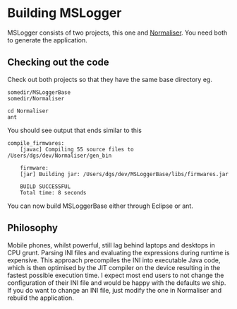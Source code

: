 Building MSLogger
=================
MSLogger consists of two projects, this one and [Normaliser](https://github.com/scudderfish/Normaliser). You need both to generate the application.

Checking out the code
---------------------
Check out both projects so that they have the same base directory eg.

	somedir/MSLoggerBase
	somedir/Normaliser
	
	cd Normaliser
	ant

You should see output that ends similar to this

	compile_firmwares:
    	[javac] Compiling 55 source files to /Users/dgs/dev/Normaliser/gen_bin
		
		firmware:
      	[jar] Building jar: /Users/dgs/dev/MSLoggerBase/libs/firmwares.jar
		
		BUILD SUCCESSFUL
		Total time: 8 seconds
		
You can now build MSLoggerBase either through Eclipse or ant.

Philosophy
----------
Mobile phones, whilst powerful, still lag behind laptops and desktops in CPU grunt.  Parsing INI files and evaluating the expressions
during runtime is expensive.  This approach precompiles the INI into executable Java code, which is then optimised by the JIT
compiler on the device resulting in the fastest possible execution time.  I expect most end users to not change the configuration
of their INI file and would be happy with the defaults we ship.  If you do want to change an INI file, just modify the
one in Normaliser and rebuild the application.